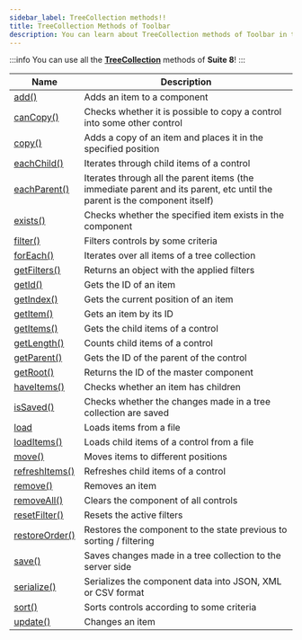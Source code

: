 ```yaml
---
sidebar_label: TreeCollection methods!!
title: TreeCollection Methods of Toolbar
description: You can learn about TreeCollection methods of Toolbar in the documentation of the DHTMLX JavaScript Diagram library. Browse developer guides and API reference, try out code examples and live demos, and download a free 30-day evaluation version of DHTMLX Diagram.
---
```


:::info
You can use all the [**TreeCollection**](https://docs.dhtmlx.com/suite/category/treecollection-methods/) methods of **Suite 8**!
:::

| Name                                                                                        | Description                                                        |
| ------------------------------------------------------------------------------------------- | ------------------------------------------------------------------ |
| [add()](https://docs.dhtmlx.com/suite/tree_collection/api/treecollection_add_method.md)     | Adds an item to a component                                        |
| [canCopy()](https://docs.dhtmlx.com/suite/tree_collection/api/treecollection_cancopy_method.md) | Checks whether it is possible to copy a control into some other control |
| [copy()](https://docs.dhtmlx.com/suite/tree_collection/api/treecollection_copy_method.md)   | Adds a copy of an item and places it in the specified position     |
| [eachChild()](https://docs.dhtmlx.com/suite/tree_collection/api/treecollection_eachchild_method.md) | Iterates through child items of a control                  |
| [eachParent()](https://docs.dhtmlx.com/suite/tree_collection/api/treecollection_eachparent_method.md) | Iterates through all the parent items (the immediate parent and its parent, etc until the parent is the component itself) |
| [exists()](https://docs.dhtmlx.com/suite/tree_collection/api/treecollection_exists_method.md) | Checks whether the specified item exists in the component        |
| [filter()](https://docs.dhtmlx.com/suite/tree_collection/api/treecollection_filter_method.md) | Filters controls by some criteria                                |
| [forEach()](https://docs.dhtmlx.com/suite/tree_collection/api/treecollection_foreach_method.md) | Iterates over all items of a tree collection                   |
| [getFilters()](https://docs.dhtmlx.com/suite/tree_collection/api/treecollection_getfilters_method.md) | Returns an object with the applied filters               |
| [getId()](https://docs.dhtmlx.com/suite/tree_collection/api/treecollection_getid_method.md) | Gets the ID of an item                                             |
| [getIndex()](https://docs.dhtmlx.com/suite/tree_collection/api/treecollection_getindex_method.md) | Gets the current position of an item                         |
| [getItem()](https://docs.dhtmlx.com/suite/tree_collection/api/treecollection_getitem_method.md) | Gets an item by its ID                                         |
| [getItems()](https://docs.dhtmlx.com/suite/tree_collection/api/treecollection_getitems_method.md) | Gets the child items of a control                            |
| [getLength()](https://docs.dhtmlx.com/suite/tree_collection/api/treecollection_getlength_method.md) | Counts child items of a control                            |
| [getParent()](https://docs.dhtmlx.com/suite/tree_collection/api/treecollection_getparent_method.md) | Gets the ID of the parent of the control                   |
| [getRoot()](https://docs.dhtmlx.com/suite/tree_collection/api/treecollection_getroot_method.md) | Returns the ID of the master component                         |
| [haveItems()](https://docs.dhtmlx.com/suite/tree_collection/api/treecollection_haveitems_method.md) | Checks whether an item has children                        |
| [isSaved()](https://docs.dhtmlx.com/suite/tree_collection/api/treecollection_issaved_method.md) | Checks whether the changes made in a tree collection are saved |
| [load](https://docs.dhtmlx.com/suite/tree_collection/api/treecollection_load_method.md)         | Loads items from a file                                        |
| [loadItems()](https://docs.dhtmlx.com/suite/tree_collection/api/treecollection_loaditems_method.md) | Loads child items of a control from a file                 |
| [move()](https://docs.dhtmlx.com/suite/tree_collection/api/treecollection_move_method.md)       | Moves items to different positions                             |
| [refreshItems()](https://docs.dhtmlx.com/suite/tree_collection/api/treecollection_refreshitems_method.md) | Refreshes child items of a control                   |
| [remove()](https://docs.dhtmlx.com/suite/tree_collection/api/treecollection_remove_method.md)   | Removes an item                                                |
| [removeAll()](https://docs.dhtmlx.com/suite/tree_collection/api/treecollection_removeall_method.md) | Clears the component of all controls                       |
| [resetFilter()](https://docs.dhtmlx.com/suite/tree_collection/api/treecollection_resetfilter_method.md) | Resets the active filters                              |
| [restoreOrder()](https://docs.dhtmlx.com/suite/tree_collection/api/treecollection_restoreorder_method.md) | Restores the component to the state previous to sorting / filtering |
| [save()](https://docs.dhtmlx.com/suite/tree_collection/api/treecollection_save_method.md) | Saves changes made in a tree collection to the server side           |
| [serialize()](https://docs.dhtmlx.com/suite/tree_collection/api/treecollection_serialize_method.md) | Serializes the component data into JSON, XML or CSV format |
| [sort()](https://docs.dhtmlx.com/suite/tree_collection/api/treecollection_sort_method.md) | Sorts controls according to some criteria                            |
| [update()](https://docs.dhtmlx.com/suite/tree_collection/api/treecollection_update_method.md) | Changes an item                                                  |
